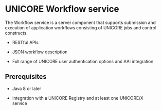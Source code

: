 # UNICORE Workflow service

The Workflow service is a server component that supports submission
and execution of application workflows consisting of UNICORE jobs
and control constructs.

 * RESTful APIs

 * JSON workflow description

 * Full range of UNICORE user authentication options and AAI
   integration

## Prerequisites

 * Java 8 or later

 * Integration with a UNICORE Registry and at least one UNICORE/X
   service

